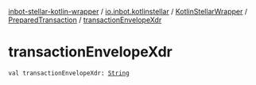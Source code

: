 [inbot-stellar-kotlin-wrapper](../../../index.md) / [io.inbot.kotlinstellar](../../index.md) / [KotlinStellarWrapper](../index.md) / [PreparedTransaction](index.md) / [transactionEnvelopeXdr](./transaction-envelope-xdr.md)

# transactionEnvelopeXdr

`val transactionEnvelopeXdr: `[`String`](https://kotlinlang.org/api/latest/jvm/stdlib/kotlin/-string/index.html)